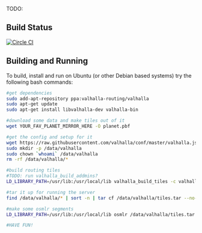 TODO:

Build Status
------------

[![Circle CI](https://circleci.com/gh/opentraffic/osmlr.svg?style=svg)](https://circleci.com/gh/opentraffic/osmlr)

Building and Running
--------------------

To build, install and run on Ubuntu (or other Debian based systems) try the following bash commands:

```bash
#get dependencies
sudo add-apt-repository ppa:valhalla-routing/valhalla
sudo apt-get update
sudo apt-get install libvalhalla-dev valhalla-bin

#download some data and make tiles out of it
wget YOUR_FAV_PLANET_MIRROR_HERE -O planet.pbf

#get the config and setup for it
wget https://raw.githubusercontent.com/valhalla/conf/master/valhalla.json
sudo mkdir -p /data/valhalla
sudo chown `whoami` /data/valhalla
rm -rf /data/valhalla/*

#build routing tiles
#TODO: run valhalla_build_addmins?
LD_LIBRARY_PATH=/usr/lib:/usr/local/lib valhalla_build_tiles -c valhalla.json planet.pbf

#tar it up for running the server
find /data/valhalla/* | sort -n | tar cf /data/valhalla/tiles.tar --no-recursion -T -

#make some osmlr segments
LD_LIBRARY_PATH=/usr/lib:/usr/local/lib osmlr /data/valhalla/tiles.tar

#HAVE FUN!
```

